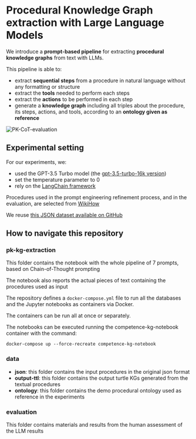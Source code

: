# Procedural Knowledge Graph extraction with Large Language Models
We introduce a **prompt-based pipeline** for extracting **procedural knowledge graphs** from text with LLMs.

This pipeline is able to:
- extract **sequential steps** from a procedure in natural language without any formatting or structure
- extract the **tools** needed to perform each steps
- extract the **actions** to be performed in each step
- generate a **knowledge graph** including all triples about the procedure, its steps, actions, and tools, according to an **ontology given as reference**

![PK-CoT-evaluation](https://github.com/cefriel/procedural-kg-llm/assets/36740200/870c9f0e-95d2-4b4a-ad2e-bd280c7e597c)


## Experimental setting
For our experiments, we:
- used the GPT-3.5 Turbo model (the [gpt-3.5-turbo-16k version](https://platform.openai.com/docs/models/gpt-3-5-turbo))
- set the temperature parameter to 0
- rely on the [LangChain framework](https://www.langchain.com/)

Procedures used in the prompt engineering refinement process, and in the evaluation, are selected from [WikiHow](https://wikihow.com/)

We reuse [this JSON dataset available on GitHub](https://github.com/zharry29/wikihow-goal-step)

## How to navigate this repository
### pk-kg-extraction
This folder contains the notebook with the whole pipeline of 7 prompts, based on Chain-of-Thought prompting

The notebook also reports the actual pieces of text containing the procedures used as input

The repository defines a `docker-compose.yml` file to run all the databases and the Jupyter notebooks as containers via Docker. 

The containers can be run all at once or separately.

The notebooks can be executed running the competence-kg-notebook container with the command:
```
docker-compose up --force-recreate competence-kg-notebook
```

### data
- **json**: this folder contains the input procedures in the original json format
- **output-ttl**: this folder contains the output turtle KGs generated from the textual procedures
- **ontology**: this folder contains the demo procedural ontology used as reference in the experiments

### evaluation
This folder contains materials and results from the human assessment of the LLM results

